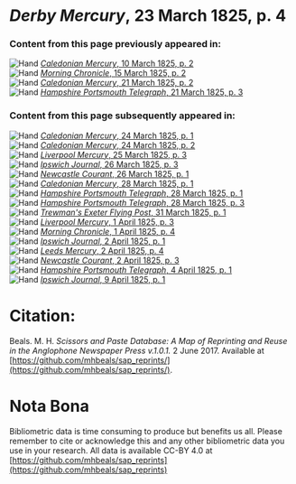 # *Derby Mercury*, 23 March 1825, p. 4  
  
### Content from this page previously appeared in:  
![Hand](http://scissorsandpaste.net/wp-content/uploads/2017/06/smallhandpointer.png) [*Caledonian Mercury*, 10 March 1825, p. 2](https://mhbeals.github.io/sap_html/Caledonian-Mercury/Caledonian-Mercury-10-March-1825-p-2)  
![Hand](http://scissorsandpaste.net/wp-content/uploads/2017/06/smallhandpointer.png) [*Morning Chronicle*, 15 March 1825, p. 2](https://mhbeals.github.io/sap_html/Morning-Chronicle/Morning-Chronicle-15-March-1825-p-2)  
![Hand](http://scissorsandpaste.net/wp-content/uploads/2017/06/smallhandpointer.png) [*Caledonian Mercury*, 21 March 1825, p. 2](https://mhbeals.github.io/sap_html/Caledonian-Mercury/Caledonian-Mercury-21-March-1825-p-2)  
![Hand](http://scissorsandpaste.net/wp-content/uploads/2017/06/smallhandpointer.png) [*Hampshire Portsmouth Telegraph*, 21 March 1825, p. 3](https://mhbeals.github.io/sap_html/Hampshire-Portsmouth-Telegraph/Hampshire-Portsmouth-Telegraph-21-March-1825-p-3)  
  
### Content from this page subsequently appeared in:  
![Hand](http://scissorsandpaste.net/wp-content/uploads/2017/06/smallhandpointer.png) [*Caledonian Mercury*, 24 March 1825, p. 1](https://mhbeals.github.io/sap_html/Caledonian-Mercury/Caledonian-Mercury-24-March-1825-p-1)  
![Hand](http://scissorsandpaste.net/wp-content/uploads/2017/06/smallhandpointer.png) [*Caledonian Mercury*, 24 March 1825, p. 2](https://mhbeals.github.io/sap_html/Caledonian-Mercury/Caledonian-Mercury-24-March-1825-p-2)  
![Hand](http://scissorsandpaste.net/wp-content/uploads/2017/06/smallhandpointer.png) [*Liverpool Mercury*, 25 March 1825, p. 3](https://mhbeals.github.io/sap_html/Liverpool-Mercury/Liverpool-Mercury-25-March-1825-p-3)  
![Hand](http://scissorsandpaste.net/wp-content/uploads/2017/06/smallhandpointer.png) [*Ipswich Journal*, 26 March 1825, p. 3](https://mhbeals.github.io/sap_html/Ipswich-Journal/Ipswich-Journal-26-March-1825-p-3)  
![Hand](http://scissorsandpaste.net/wp-content/uploads/2017/06/smallhandpointer.png) [*Newcastle Courant*, 26 March 1825, p. 1](https://mhbeals.github.io/sap_html/Newcastle-Courant/Newcastle-Courant-26-March-1825-p-1)  
![Hand](http://scissorsandpaste.net/wp-content/uploads/2017/06/smallhandpointer.png) [*Caledonian Mercury*, 28 March 1825, p. 1](https://mhbeals.github.io/sap_html/Caledonian-Mercury/Caledonian-Mercury-28-March-1825-p-1)  
![Hand](http://scissorsandpaste.net/wp-content/uploads/2017/06/smallhandpointer.png) [*Hampshire Portsmouth Telegraph*, 28 March 1825, p. 1](https://mhbeals.github.io/sap_html/Hampshire-Portsmouth-Telegraph/Hampshire-Portsmouth-Telegraph-28-March-1825-p-1)  
![Hand](http://scissorsandpaste.net/wp-content/uploads/2017/06/smallhandpointer.png) [*Hampshire Portsmouth Telegraph*, 28 March 1825, p. 3](https://mhbeals.github.io/sap_html/Hampshire-Portsmouth-Telegraph/Hampshire-Portsmouth-Telegraph-28-March-1825-p-3)  
![Hand](http://scissorsandpaste.net/wp-content/uploads/2017/06/smallhandpointer.png) [*Trewman's Exeter Flying Post*, 31 March 1825, p. 1](https://mhbeals.github.io/sap_html/Trewman's-Exeter-Flying-Post/Trewman's-Exeter-Flying-Post-31-March-1825-p-1)  
![Hand](http://scissorsandpaste.net/wp-content/uploads/2017/06/smallhandpointer.png) [*Liverpool Mercury*, 1 April 1825, p. 3](https://mhbeals.github.io/sap_html/Liverpool-Mercury/Liverpool-Mercury-1-April-1825-p-3)  
![Hand](http://scissorsandpaste.net/wp-content/uploads/2017/06/smallhandpointer.png) [*Morning Chronicle*, 1 April 1825, p. 4](https://mhbeals.github.io/sap_html/Morning-Chronicle/Morning-Chronicle-1-April-1825-p-4)  
![Hand](http://scissorsandpaste.net/wp-content/uploads/2017/06/smallhandpointer.png) [*Ipswich Journal*, 2 April 1825, p. 1](https://mhbeals.github.io/sap_html/Ipswich-Journal/Ipswich-Journal-2-April-1825-p-1)  
![Hand](http://scissorsandpaste.net/wp-content/uploads/2017/06/smallhandpointer.png) [*Leeds Mercury*, 2 April 1825, p. 4](https://mhbeals.github.io/sap_html/Leeds-Mercury/Leeds-Mercury-2-April-1825-p-4)  
![Hand](http://scissorsandpaste.net/wp-content/uploads/2017/06/smallhandpointer.png) [*Newcastle Courant*, 2 April 1825, p. 3](https://mhbeals.github.io/sap_html/Newcastle-Courant/Newcastle-Courant-2-April-1825-p-3)  
![Hand](http://scissorsandpaste.net/wp-content/uploads/2017/06/smallhandpointer.png) [*Hampshire Portsmouth Telegraph*, 4 April 1825, p. 1](https://mhbeals.github.io/sap_html/Hampshire-Portsmouth-Telegraph/Hampshire-Portsmouth-Telegraph-4-April-1825-p-1)  
![Hand](http://scissorsandpaste.net/wp-content/uploads/2017/06/smallhandpointer.png) [*Ipswich Journal*, 9 April 1825, p. 1](https://mhbeals.github.io/sap_html/Ipswich-Journal/Ipswich-Journal-9-April-1825-p-1)  


# Citation: 

Beals. M. H. *Scissors and Paste Database: A Map of Reprinting and Reuse in the Anglophone Newspaper Press v.1.0.1.* 2 June 2017. Available at [https://github.com/mhbeals/sap_reprints/](https://github.com/mhbeals/sap_reprints/). 

# Nota Bona

Bibliometric data is time consuming to produce but benefits us all. Please remember to cite or acknowledge this and any other bibliometric data you use in your research. All data is available CC-BY 4.0 at [https://github.com/mhbeals/sap_reprints](https://github.com/mhbeals/sap_reprints)